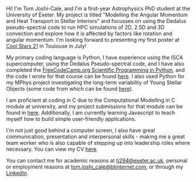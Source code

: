Hi! I'm Tom Joshi-Cale, and I'm a first-year Astrophysics PhD student at the University of Exeter. My project is titled "Modelling the Angular Momentum and Heat Transport in Stellar Interiors" and focusses on using the Dedalus pseudo-spectral code to run HPC simulations of 2D, 2.5D and 3D convection and explore how it is affected by factors like rotation and angular momentum. I'm looking forward to presenting my first poster at [Cool Stars 21](https://coolstars21.github.io) in Toulouse in July!

My primary coding language is Python, I have experience using the ISCA supercomputer, using the Dedalus Pseudo-spectral code, and I have also completed the [FreeCodeCamp.org Scientific Programming in Python](https://freecodecamp.org/certification/tomjoshi-cale/scientific-computing-with-python-v7), and the code I wrote for that course can be found [here](https://github.com/TomJoshi-Cale/FCC-Scientific-Python). I also used Python for my MPhys project investigating the long-term variability of Young Stellar Objects (some code from which can be found [here](https://github.com/TomJoshi-Cale/MPhys-YSO-Code)).

I am proficient at coding in C due to the Computational Modelling in C module at university, and my project submissions for that module can be found in [here](https://github.com/TomJoshi-Cale/PHYM004-CompMod). Additionally, I am currently learning Javascript to teach myself how to build simple user-friendly applications.

I'm not just good behind a computer screen, I also have great communication, presentation and interpersonal skills - making me a great team worker who is also capable of stepping up into leadership roles where necessary. You can view my CV [here](https://1drv.ms/b/s!Aj-ZG4vP0RwQljiSWhEgK3k-57mC?e=VlA9UZ).

You can contact me for academic reasons at [tj294@exeter.ac.uk](mailto:tj294@exeter.ac.uk), personal or employment reasons at [tom.joshi_cale@btinternet.com](mailto:tom.joshi_cale@btinternet.com), or through my [LinkedIn](https://linkedin.com/in/tom-joshi-cale).

<!---
tj294/tj294 is a ✨ special ✨ repository because its `README.md` (this file) appears on your GitHub profile.
You can click the Preview link to take a look at your changes.
--->

